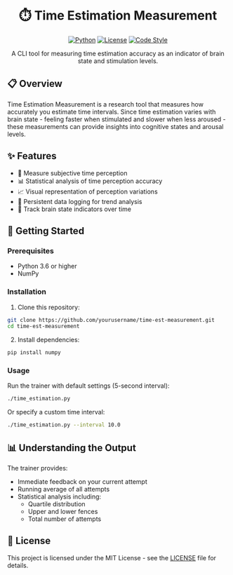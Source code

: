 <div align="center">

# ⏱️ Time Estimation Measurement

[![Python](https://img.shields.io/badge/Python-3.6+-blue?style=for-the-badge&logo=python&logoColor=white)](https://www.python.org)
[![License](https://img.shields.io/badge/License-MIT-green?style=for-the-badge)](LICENSE)
[![Code Style](https://img.shields.io/badge/Code_Style-PEP8-purple?style=for-the-badge)](https://www.python.org/dev/peps/pep-0008/)

A CLI tool for measuring time estimation accuracy as an indicator of brain state and stimulation levels.

</div>

## 📋 Overview

Time Estimation Measurement is a research tool that measures how accurately you estimate time intervals. Since time estimation varies with brain state - feeling faster when stimulated and slower when less aroused - these measurements can provide insights into cognitive states and arousal levels.

## ✨ Features

- 🧠 Measure subjective time perception
- 📊 Statistical analysis of time perception accuracy
- 📈 Visual representation of perception variations
- 📝 Persistent data logging for trend analysis
- 🔬 Track brain state indicators over time

## 🚀 Getting Started

### Prerequisites

- Python 3.6 or higher
- NumPy

### Installation

1. Clone this repository:
```bash
git clone https://github.com/yourusername/time-est-measurement.git
cd time-est-measurement
```

2. Install dependencies:
```bash
pip install numpy
```

### Usage

Run the trainer with default settings (5-second interval):
```bash
./time_estimation.py
```

Or specify a custom time interval:
```bash
./time_estimation.py --interval 10.0
```

## 📊 Understanding the Output

The trainer provides:
- Immediate feedback on your current attempt
- Running average of all attempts
- Statistical analysis including:
  - Quartile distribution
  - Upper and lower fences
  - Total number of attempts

## 📄 License

This project is licensed under the MIT License - see the [LICENSE](LICENSE) file for details.
